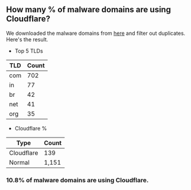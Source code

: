 ## How many % of malware domains are using Cloudflare?


We downloaded the malware domains from [here](https://urlhaus.abuse.ch) and filter out duplicates.
Here's the result.


[//]: # (start replacement)


- Top 5 TLDs

| TLD | Count |
| --- | --- |
| com | 702 |
| in | 77 |
| br | 42 |
| net | 41 |
| org | 35 |


- Cloudflare %

| Type | Count |
| --- | --- |
| Cloudflare | 139 |
| Normal | 1,151 |


### 10.8% of malware domains are using Cloudflare.